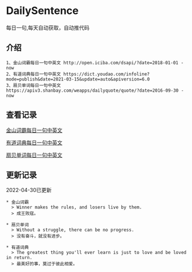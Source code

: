 # DailySentence

每日一句,每天自动获取，自动推代码

## 介绍

```
1、金山词霸每日一句中英文 http://open.iciba.com/dsapi/?date=2018-01-01 - now
2、有道词典每日一句中英文 https://dict.youdao.com/infoline?mode=publish&date=2021-03-15&update=auto&apiversion=6.0
3、扇贝单词每日一句中英文 https://apiv3.shanbay.com/weapps/dailyquote/quote/?date=2016-09-30 - now
```

## 查看记录

[金山词霸每日一句中英文](./data/iciba/)

[有道词典每日一句中英文](./data/youdao/)

[扇贝单词每日一句中英文](./data/shanbay/)

## 更新记录
2022-04-30已更新 
```
* 金山词霸
  > Winner makes the rules, and losers live by them.
  > 成王败寇。

* 扇贝单词
  > Without a struggle, there can be no progress.
  > 没有奋斗，就没有进步。

* 有道词典
  > The greatest thing you'll ever learn is just to love and be loved in return.
  > 最美好的事，莫过于彼此相爱。

```
